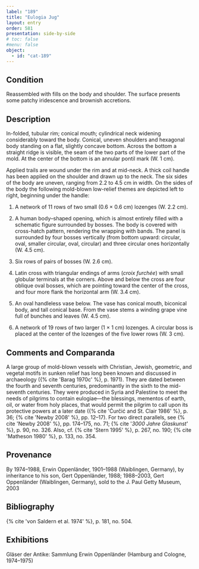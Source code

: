 ```yaml
---
label: "189"
title: "Eulogia Jug"
layout: entry
order: 581
presentation: side-by-side
# toc: false
#menu: false 
object:
  - id: "cat-189"
---
```


## Condition

Reassembled with fills on the body and shoulder. The surface presents some patchy iridescence and brownish accretions.

## Description

In-folded, tubular rim; conical mouth; cylindrical neck widening considerably toward the body. Conical, uneven shoulders and hexagonal body standing on a flat, slightly concave bottom. Across the bottom a straight ridge is visible, the seam of the two parts of the lower part of the mold. At the center of the bottom is an annular pontil mark (W. 1 cm).

Applied trails are wound under the rim and at mid-neck. A thick coil handle has been applied on the shoulder and drawn up to the neck. The six sides of the body are uneven, ranging from 2.2 to 4.5 cm in width. On the sides of the body the following mold-blown low-relief themes are depicted left to right, beginning under the handle:

1. A network of 11 rows of two small (0.6 × 0.6 cm) lozenges (W. 2.2 cm).

2. A human body–shaped opening, which is almost entirely filled with a schematic figure surrounded by bosses. The body is covered with cross-hatch pattern, rendering the wrapping with bands. The panel is surrounded by four bosses vertically (from bottom upward: circular, oval, smaller circular, oval, circular) and three circular ones horizontally (W. 4.5 cm).

3. Six rows of pairs of bosses (W. 2.6 cm).

4. Latin cross with triangular endings of arms (*croix furchée*) with small globular terminals at the corners. Above and below the cross are four oblique oval bosses, which are pointing toward the center of the cross, and four more flank the horizontal arm (W. 3.4 cm).

5. An oval handleless vase below. The vase has conical mouth, biconical body, and tall conical base. From the vase stems a winding grape vine full of bunches and leaves (W. 4.5 cm).

6. A network of 19 rows of two larger (1 × 1 cm) lozenges. A circular boss is placed at the center of the lozenges of the five lower rows (W. 3 cm).

## Comments and Comparanda

A large group of mold-blown vessels with Christian, Jewish, geometric, and vegetal motifs in sunken relief has long been known and discussed in archaeology ({% cite 'Barag 1970c' %}, p. 1971). They are dated between the fourth and seventh centuries, predominantly in the sixth to the mid-seventh centuries. They were produced in Syria and Palestine to meet the needs of pilgrims to contain eulogiae—the blessings, mementos of earth, oil, or water from holy places, that would permit the pilgrim to call upon its protective powers at a later date ({% cite 'Ćurčić and St. Clair 1986' %}, p. 36; {% cite 'Newby 2008' %}, pp. 12–17). For two direct parallels, see {% cite 'Newby 2008' %}, pp. 174–175, no. 71; {% cite '*3000 Jahre Glaskunst*' %}, p. 90, no. 326. Also, cf. {% cite 'Stern 1995' %}, p. 267, no. 190; {% cite 'Matheson 1980' %}, p. 133, no. 354.

## Provenance

By 1974–1988, Erwin Oppenländer, 1901–1988 (Waiblingen, Germany), by inheritance to his son, Gert Oppenländer, 1988; 1988–2003, Gert Oppenländer (Waiblingen, Germany), sold to the J. Paul Getty Museum, 2003

## Bibliography

{% cite 'von Saldern et al. 1974' %}, p. 181, no. 504.

## Exhibitions

Gläser der Antike: Sammlung Erwin Oppenländer (Hamburg and Cologne, 1974–1975)